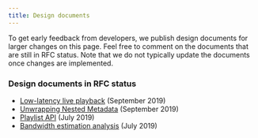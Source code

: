 ```yaml
---
title: Design documents
---
```


To get early feedback from developers, we publish design documents for larger
changes on this page. Feel free to comment on the documents that are still in
RFC status. Note that we do not typically update the documents once changes are
implemented.

### Design documents in RFC status ###

* [Low-latency live playback][] (September 2019)
* [Unwrapping Nested Metadata][] (September 2019)
* [Playlist API][] (July 2019)
* [Bandwidth estimation analysis][] (July 2019)

[Low-latency live playback]: https://docs.google.com/document/d/1z9qwuP7ff9sf3DZboXnhEF9hzW3Ng5rfJVqlGn8N38k
[Playlist API]: https://docs.google.com/document/d/11h0S91KI5TB3NNZUtsCzg0S7r6nyTnF_tDZZAtmY93g
[Bandwidth estimation analysis]: https://docs.google.com/document/d/1e3jVkZ6nxNWgCqTNibqV8uJcKo8d597XVl3nJkY7P8c
[Unwrapping Nested Metadata]: https://docs.google.com/document/d/1TS13CVmexaLG1C4TdD-4NkX-BCSr_76FaHVOPo6XP1E
